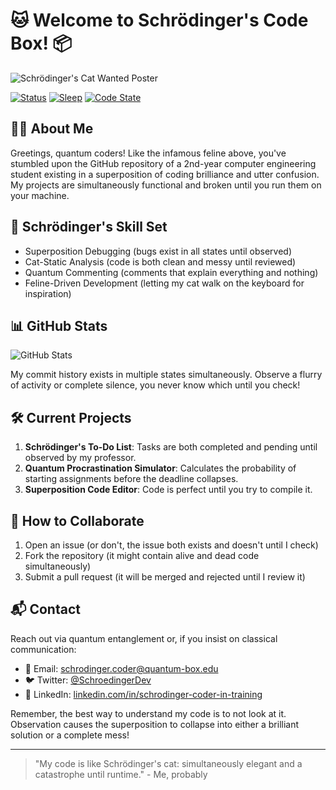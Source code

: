 # 🐱 Welcome to Schrödinger's Code Box! 📦

![Schrödinger's Cat Wanted Poster](https://raw.githubusercontent.com/yourusername/your-repo-name/main/schrodingers-cat-wanted.jpg)

[![Status](https://img.shields.io/badge/status-studying%20%26%20coding-brightgreen)](https://en.wikipedia.org/wiki/Computer_engineering)
[![Sleep](https://img.shields.io/badge/sleep-maybe%3F-red)](https://en.wikipedia.org/wiki/Schr%C3%B6dinger%27s_cat)
[![Code State](https://img.shields.io/badge/code-compiling%20%26%20crashing-yellow)](https://en.wikipedia.org/wiki/Schr%C3%B6dinger%27s_cat)

## 👨‍🎓 About Me

Greetings, quantum coders! Like the infamous feline above, you've stumbled upon the GitHub repository of a 2nd-year computer engineering student existing in a superposition of coding brilliance and utter confusion. My projects are simultaneously functional and broken until you run them on your machine.

## 🚀 Schrödinger's Skill Set

- Superposition Debugging (bugs exist in all states until observed)
- Cat-Static Analysis (code is both clean and messy until reviewed)
- Quantum Commenting (comments that explain everything and nothing)
- Feline-Driven Development (letting my cat walk on the keyboard for inspiration)

## 📊 GitHub Stats

![GitHub Stats](https://img.shields.io/badge/GitHub%20Stats-Classified%20until%20box%20is%20opened-blue)

My commit history exists in multiple states simultaneously. Observe a flurry of activity or complete silence, you never know which until you check!

## 🛠️ Current Projects

1. **Schrödinger's To-Do List**: Tasks are both completed and pending until observed by my professor.
2. **Quantum Procrastination Simulator**: Calculates the probability of starting assignments before the deadline collapses.
3. **Superposition Code Editor**: Code is perfect until you try to compile it.

## 🤝 How to Collaborate

1. Open an issue (or don't, the issue both exists and doesn't until I check)
2. Fork the repository (it might contain alive and dead code simultaneously)
3. Submit a pull request (it will be merged and rejected until I review it)

## 📬 Contact

Reach out via quantum entanglement or, if you insist on classical communication:

- 📧 Email: schrodinger.coder@quantum-box.edu
- 🐦 Twitter: [@SchroedingerDev](https://twitter.com)
- 💼 LinkedIn: [linkedin.com/in/schrodinger-coder-in-training](https://linkedin.com)

Remember, the best way to understand my code is to not look at it. Observation causes the superposition to collapse into either a brilliant solution or a complete mess!

---

> "My code is like Schrödinger's cat: simultaneously elegant and a catastrophe until runtime." - Me, probably
